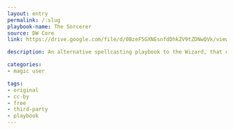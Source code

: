 ```yaml
---
layout: entry
permalink: /:slug
playbook-name: The Sorcerer
source: DW Core
link: https://drive.google.com/file/d/0BzeF5GXNEsnfdDhkZV9tZDNwQVk/view 

description: An alternative spellcasting playbook to the Wizard, that doesn't require spell memorization. Also makes Julian Fries!

categories:
- magic user

tags:
- original
- cc-by
- free
- third-party
- playbook
---
```

